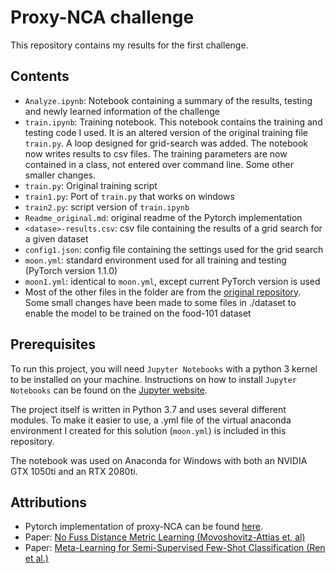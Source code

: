 # Proxy-NCA challenge

This repository contains my results for the first challenge. 

## Contents

- `Analyze.ipynb`: Notebook containing a summary of the results, testing and newly learned information of the challenge
- `train.ipynb`: Training notebook. This notebook contains the training and testing code I used. It is an altered version of the original training file `train.py`. A loop designed for grid-search was added. The notebook now writes results to csv files. The training parameters are now contained in a class, not entered over command line. Some other smaller changes.
- `train.py`: Original training script
- `train1.py`: Port of `train.py` that works on windows
- `train2.py`: script version of `train.ipynb`
- `Readme_original.md`: original readme of the Pytorch implementation
- `<datase>-results.csv`: csv file containing the results of a grid search for a given dataset
- `config1.json`: config file containing the settings used for the grid search
- `moon.yml`: standard environment used for all training and testing (PyTorch version 1.1.0)
- `moon1.yml`: identical to `moon.yml`, except current PyTorch version is used
- Most of the other files in the folder are from the [original repository](https://github.com/dichotomies/proxy-nca). Some small changes have been made to some files in ./dataset to enable the model to be trained on the food-101 dataset

## Prerequisites

To run this project, you will need `Jupyter Notebooks` with a python 3 kernel to be installed on your machine. Instructions on how to install `Jupyter Notebooks` can be found on the [Jupyter website](https://jupyter.org/install).

The project itself is written in Python 3.7 and uses several different modules. To make it easier to use, a .yml file of the virtual anaconda environment I created for this solution (`moon.yml`) is included in this repository.

The notebook was used on Anaconda for Windows with both an NVIDIA GTX 1050ti and an RTX 2080ti.

## Attributions

* Pytorch implementation of proxy-NCA can be found [here](https://github.com/dichotomies/proxy-nca). 
* Paper: [No Fuss Distance Metric Learning (Movoshovitz-Attias et, al)](https://arxiv.org/pdf/1703.07464.pdf)
* Paper: [Meta-Learning for Semi-Supervised Few-Shot Classification (Ren et al.)](https://arxiv.org/abs/1803.00676) 